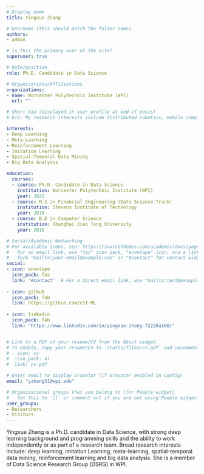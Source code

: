 ```yaml
---
# Display name
title: Yingxue Zhang

# Username (this should match the folder name)
authors:
- admin

# Is this the primary user of the site?
superuser: true

# Role/position
role: Ph.D. Candidate in Data Science

# Organizations/Affiliations
organizations:
- name: Worcester Polytechnic Institute (WPI)
  url: ""

# Short bio (displayed in user profile at end of posts)
# bio: My research interests include distributed robotics, mobile computing and programmable matter.

interests:
- Deep Learning
- Meta-Learning
- Reinforcement Learning
- Imitation Learning
- Spatial-Temporal Data Mining
- Big Data Analysis

education:
  courses:
  - course: Ph.D. Candidate in Data Science
    institution: Worcester Polytechnic Institute (WPI)
    year: 2022
  - course: M.S in Financial Engineering (Data Science Track)
    institution: Stevens Institute of Technology
    year: 2018
  - course: B.E in Computer Science
    institution: Shanghai Jiao Tong University
    year: 2016

# Social/Academic Networking
# For available icons, see: https://sourcethemes.com/academic/docs/page-builder/#icons
#   For an email link, use "fas" icon pack, "envelope" icon, and a link in the
#   form "mailto:your-email@example.com" or "#contact" for contact widget.
social:
- icon: envelope
  icon_pack: fas
  link: '#contact'  # For a direct email link, use "mailto:test@example.org".
  
- icon: github
  icon_pack: fab
  link: https://github.com/cST-ML
  
- icon: linkedin
  icon_pack: fab
  link: "https://www.linkedin.com/in/yingxue-zhang-72226a160/"


# Link to a PDF of your resume/CV from the About widget.
# To enable, copy your resume/CV to `static/files/cv.pdf` and uncomment the lines below.
# - icon: cv
#  icon_pack: ai
#  link: cv.pdf

# Enter email to display Gravatar (if Gravatar enabled in Config)
email: "yzhang31@wpi.edu"

# Organizational groups that you belong to (for People widget)
#   Set this to `[]` or comment out if you are not using People widget.
user_groups:
- Researchers
- Visitors
---
```


Yingxue Zhang is a Ph.D. candidate in Data Science, with strong deep learning background and programming skills and the ability
to work independently or as part of a research team. Broad research interests include: deep learning, imitation Learning, meta-learning, spatial-temporal data mining, reinforcement learning and big data analysis. She is a member of Data Science Research Group (DSRG) in WPI.
